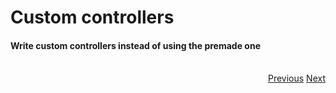 # Custom controllers
<h4 class="fw-light">Write custom controllers instead of using the premade one</h4><br/>

<div class="btn-group" role="group" aria-label="Navigation" style="float: right">
  <a href="?page=developing-extensions/Writing-extensions" class="btn btn-dark bg-light-subtle border-light-subtle">Previous</a>
  <a href="?page=developing-extensions/Importing-$blueprint" class="btn btn-dark bg-light-subtle border-light-subtle">Next</a>
</div>
